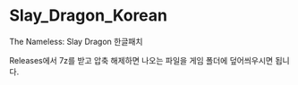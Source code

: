 # Slay_Dragon_Korean
The Nameless: Slay Dragon 한글패치

Releases에서 7z를 받고 압축 해제하면 나오는 파일을 게임 폴더에 덮어씌우시면 됩니다.
